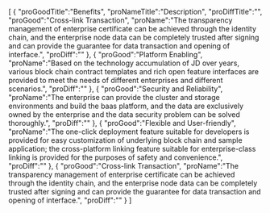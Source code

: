 [
	{
		"proGoodTitle":"Benefits",
		"proNameTitle":"Description",
		"proDiffTitle":"",
		"proGood":"Cross-link Transaction",
		"proName":"The transparency management of enterprise certificate can be achieved through the identity chain, and the enterprise node data can be completely trusted after signing and can provide the guarantee for data transaction and opening of interface.",
		"proDiff":""
	},
	{
		"proGood":"Platform Enabling",
		"proName":"Based on the technology accumulation of JD over years, various block chain contract templates and rich open feature interfaces are provided to meet the needs of different enterprises and different scenarios.",
		"proDiff":""
	},
	{
		"proGood":"Security and Reliability",
		"proName":"The enterprise can provide the cluster and storage environments and build the baas platform, and the data are exclusively owned by the enterprise and the data security problem can be solved thoroughly.",
		"proDiff":""
	},
	{
		"proGood":"Flexible and User-friendly",
		"proName":"The one-click deployment feature suitable for developers is provided for easy customization of underlying block chain and sample application; the cross-platform linking feature suitable for enterprise-class linking is provided for the purposes of safety and convenience.",
		"proDiff":""
	},
	{
		"proGood":"Cross-link Transaction",
		"proName":"The transparency management of enterprise certificate can be achieved through the identity chain, and the enterprise node data can be completely trusted after signing and can provide the guarantee for data transaction and opening of interface.",
		"proDiff":""
	}
]